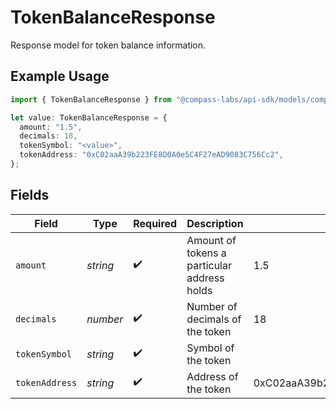 # TokenBalanceResponse

Response model for token balance information.

## Example Usage

```typescript
import { TokenBalanceResponse } from "@compass-labs/api-sdk/models/components";

let value: TokenBalanceResponse = {
  amount: "1.5",
  decimals: 18,
  tokenSymbol: "<value>",
  tokenAddress: "0xC02aaA39b223FE8D0A0e5C4F27eAD9083C756Cc2",
};
```

## Fields

| Field                                       | Type                                        | Required                                    | Description                                 | Example                                     |
| ------------------------------------------- | ------------------------------------------- | ------------------------------------------- | ------------------------------------------- | ------------------------------------------- |
| `amount`                                    | *string*                                    | :heavy_check_mark:                          | Amount of tokens a particular address holds | 1.5                                         |
| `decimals`                                  | *number*                                    | :heavy_check_mark:                          | Number of decimals of the token             | 18                                          |
| `tokenSymbol`                               | *string*                                    | :heavy_check_mark:                          | Symbol of the token                         |                                             |
| `tokenAddress`                              | *string*                                    | :heavy_check_mark:                          | Address of the token                        | 0xC02aaA39b223FE8D0A0e5C4F27eAD9083C756Cc2  |